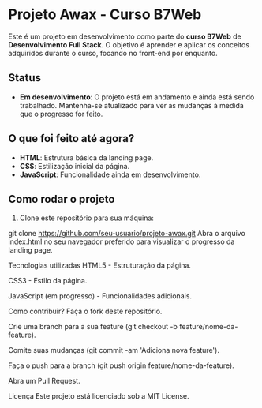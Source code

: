 # Projeto Awax - Curso B7Web

Este é um projeto em desenvolvimento como parte do **curso B7Web** de **Desenvolvimento Full Stack**. O objetivo é aprender e aplicar os conceitos adquiridos durante o curso, focando no front-end por enquanto.

## Status

- **Em desenvolvimento**: O projeto está em andamento e ainda está sendo trabalhado. Mantenha-se atualizado para ver as mudanças à medida que o progresso for feito.

## O que foi feito até agora?

- **HTML**: Estrutura básica da landing page.
- **CSS**: Estilização inicial da página.
- **JavaScript**: Funcionalidade ainda em desenvolvimento.

## Como rodar o projeto

1. Clone este repositório para sua máquina:

git clone https://github.com/seu-usuario/projeto-awax.git
Abra o arquivo index.html no seu navegador preferido para visualizar o progresso da landing page.

Tecnologias utilizadas
HTML5 - Estruturação da página.

CSS3 - Estilo da página.

JavaScript (em progresso) - Funcionalidades adicionais.

Como contribuir?
Faça o fork deste repositório.

Crie uma branch para a sua feature (git checkout -b feature/nome-da-feature).

Comite suas mudanças (git commit -am 'Adiciona nova feature').

Faça o push para a branch (git push origin feature/nome-da-feature).

Abra um Pull Request.

Licença
Este projeto está licenciado sob a MIT License.
